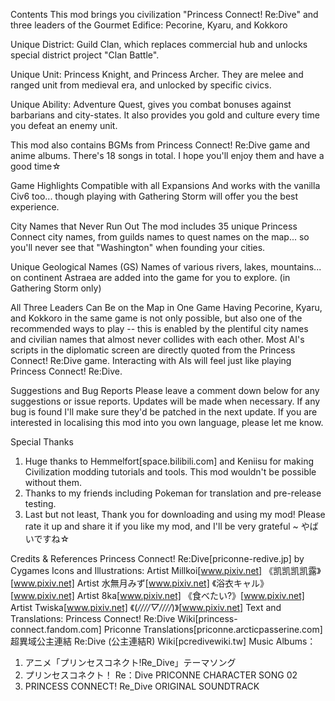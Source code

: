 Contents
This mod brings you civilization "Princess Connect! Re:Dive" and three leaders of the Gourmet Edifice: Pecorine, Kyaru, and Kokkoro

Unique District: Guild Clan, which replaces commercial hub and unlocks special district project "Clan Battle".

Unique Unit: Princess Knight, and Princess Archer. They are melee and ranged unit from medieval era, and unlocked by specific civics.

Unique Ability: Adventure Quest, gives you combat bonuses against barbarians and city-states. It also provides you gold and culture every time you defeat an enemy unit.

This mod also contains BGMs from Princess Connect! Re:Dive game and anime albums. There's 18 songs in total. I hope you'll enjoy them and have a good time☆

Game Highlights
Compatible with all Expansions
And works with the vanilla Civ6 too... though playing with Gathering Storm will offer you the best experience.

City Names that Never Run Out
The mod includes 35 unique Princess Connect city names, from guilds names to quest names on the map... so you'll never see that "Washington" when founding your cities.

Unique Geological Names (GS)
Names of various rivers, lakes, mountains... on continent Astraea are added into the game for you to explore. (in Gathering Storm only)

All Three Leaders Can Be on the Map in One Game
Having Pecorine, Kyaru, and Kokkoro in the same game is not only possible, but also one of the recommended ways to play -- this is enabled by the plentiful city names and civilian names that almost never collides with each other.
Most AI's scripts in the diplomatic screen are directly quoted from the Princess Connect! Re:Dive game. Interacting with AIs will feel just like playing Princess Connect! Re:Dive.

Suggestions and Bug Reports
Please leave a comment down below for any suggestions or issue reports.
Updates will be made when necessary. If any bug is found I'll make sure they'd be patched in the next update.
If you are interested in localising this mod into you own language, please let me know.

Special Thanks
1. Huge thanks to Hemmelfort[space.bilibili.com] and Keniisu for making Civilization modding tutorials and tools. This mod wouldn't be possible without them.
2. Thanks to my friends including Pokeman for translation and pre-release testing.
3. Last but not least, Thank you for downloading and using my mod!
Please rate it up and share it if you like my mod, and I'll be very grateful ~ やばいですね☆

Credits & References
Princess Connect! Re:Dive[priconne-redive.jp] by Cygames
Icons and Illustrations:
Artist Millkoi[www.pixiv.net] 《凯凯凯凯露》[www.pixiv.net]
Artist 水無月みず[www.pixiv.net] 《浴衣キャル》[www.pixiv.net]
Artist 8ka[www.pixiv.net] 《食べたい?》[www.pixiv.net]
Artist Twiska[www.pixiv.net] 《(*////▽////*)》[www.pixiv.net]
Text and Translations:
Princess Connect! Re:Dive Wiki[princess-connect.fandom.com]
Priconne Translations[priconne.arcticpasserine.com]
超異域公主連結 Re:Dive (公主連結R) Wiki[pcredivewiki.tw]
Music Albums：
1. アニメ「プリンセスコネクト!Re_Dive」テーマソング
2. プリンセスコネクト！ Re：Dive PRICONNE CHARACTER SONG 02
3. PRINCESS CONNECT! Re_Dive ORIGINAL SOUNDTRACK